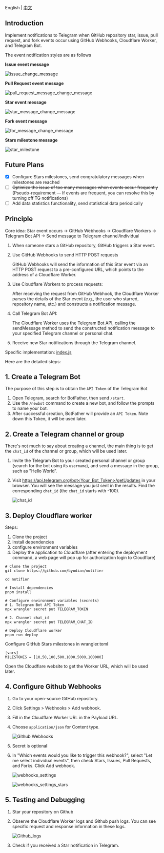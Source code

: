 English | [中文](https://github.com/byodian/notifier/blob/main/README-zh.md)

## Introduction
Implement notifications to Telegram when GitHub repository star, issue, pull request, and fork events occur using GitHub Webhooks, Cloudflare Worker, and Telegram Bot.

The event notification styles are as follows

**Issue event message**

![issue_change_message](./docs/message_issue.jpg)

**Pull Request event message**

![pull_request_message_change_message](./docs/message_pull_request.jpg)

**Star event message**

![star_message_change_message](./docs/message_star.jpg)

**Fork event message**

![for_message_change_message](./docs/message_fork.jpg)

**Stars milestone message**

![star_milestone](./docs/milestone.jpg)

## Future Plans
- [x] Configure Stars milestones, send congratulatory messages when milestones are reached
- [ ] ~~Optimize the issue of too many messages when events occur frequently~~ (Pseudo-requirement — If events are frequent, you can resolve this by turning off TG notifications)
- [ ] Add data statistics functionality, send statistical data periodically

## Principle
Core idea: Star event occurs → GitHub Webhooks → Cloudflare Workers → Telegram Bot API → Send message to Telegram channel/individual

1. When someone stars a GitHub repository, GitHub triggers a Star event.

2. Use GitHub Webhooks to send HTTP POST requests

    GitHub Webhooks will send the information of this Star event via an HTTP POST request to a pre-configured URL, which points to the address of a Cloudflare Worker.

3. Use Cloudflare Workers to process requests:

    After receiving the request from GitHub Webhook, the Cloudflare Worker parses the details of the Star event (e.g., the user who starred, repository name, etc.) and constructs a notification message.

4. Call Telegram Bot API:

    The Cloudflare Worker uses the Telegram Bot API, calling the sendMessage method to send the constructed notification message to your specified Telegram channel or personal chat.

5. Receive new Star notifications through the Telegram channel.

Specific implementation: [index.js](./src/index.js)

Here are the detailed steps:

## 1. Create a Telegram Bot

The purpose of this step is to obtain the `API Token` of the Telegram Bot

1. Open Telegram, search for BotFather, then send `/start`.
2. Use the `/newbot` command to create a new bot, and follow the prompts to name your bot.
3. After successful creation, BotFather will provide an `API Token`. Note down this Token, it will be used later.

## 2. Create a Telegram channel or group

There's not much to say about creating a channel, the main thing is to get the `chat_id` of the channel or group, which will be used later.

1. Invite the Telegram Bot to your created personal channel or group (search for the bot using its `username`), and send a message in the group, such as "Hello World".
2. Visit [https://api.telegram.org/bot<Your_Bot_Token>/getUpdates](https://api.telegram.org/bot<Your_Bot_Token>/getUpdates) in your browser. You will see the message you just sent in the results. Find the corresponding `chat_id` (the `chat_id` starts with -100).

    ![chat_id](./docs/chat_id.png)

## 3. Deploy Cloudflare worker

Steps: 
1. Clone the project
2. Install dependencies
3. configure environment variables
4. Deploy the application to Cloudflare (after entering the deployment command, a web page will pop up for authorization login to Cloudflare)

```
# Clone the project
git clone https://github.com/byodian/notifier

cd notifier

# Install dependencies
pnpm install

# Configure environment variables (secrets)
# 1. Telegram Bot API Token
npx wrangler secret put TELEGRAM_TOKEN

# 2. Channel chat_id
npx wrangler secret put TELEGRAM_CHAT_ID

# Deploy Cloudflare worker
pnpm run deploy
```

Configure GitHub Stars milestones in wrangler.toml
```
[vars]
MILESTONES = [10,50,100,500,1000,5000,100000]
```

Open the Cloudflare website to get the Worker URL, which will be used later.

## 4. Configure Github Webhooks

1. Go to your open-source GitHub repository.
2. Click Settings > Webhooks > Add webhook.
3. Fill in the Cloudflare Worker URL in the Payload URL.
4. Choose `application/json` for Content type.

    ![Github Webhooks](./docs/webhooks.png)
5. Secret is optional
6. In "Which events would you like to trigger this webhook?", select "Let me select individual events", then check Stars, Issues, Pull Requests, and Forks.
Click Add webhook.

    ![webhooks_settings](./docs/webhooks_settings.png)

    ![webhooks_settings_stars](./docs/webhooks_stars.png)

## 5. Testing and Debugging
1. Star your repository on Github

2. Observe the Cloudflare Worker logs and Github push logs. You can see specific request and response information in these logs.

    ![Github_logs](./docs/delivery.png)

3. Check if you received a Star notification in Telegram.